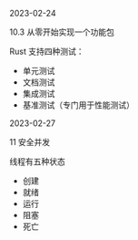 2023-02-24

10.3 从零开始实现一个功能包

Rust 支持四种测试：
- 单元测试
- 文档测试
- 集成测试
- 基准测试（专门用于性能测试）

2023-02-27

11 安全并发

线程有五种状态
- 创建
- 就绪
- 运行
- 阻塞
- 死亡